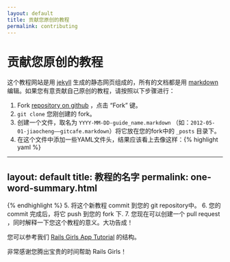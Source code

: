 ```yaml
---
layout: default
title: 贡献您原创的教程
permalink: contributing
---
```


# 贡献您原创的教程

这个教程网站是用 [jekyll](https://github.com/mojombo/jekyll) 生成的静态网页组成的，所有的文档都是用 [markdown](http://daringfireball.net/projects/markdown/) 编辑。如果您有意贡献自己原创的教程，请按照以下步骤进行：

1. Fork [repository on github](https://github.com/railsgirls/railsgirls.github.com) ，点击 “Fork” 键。
2. `git clone` 您刚创建的 fork。
3. 创建一个文件，取名为 `YYYY-MM-DD-guide_name.markdown` （如：`2012-05-01-jiaocheng——gitcafe.markdown`）将它放在您的fork中的 `_posts` 目录下。
4. 在这个文件中添加一些YAML文件头，结果应该看上去像这样：{% highlight yaml %}
---
layout: default
title: 教程的名字
permalink: one-word-summary.html
---
{% endhighlight %}
5. 将这个新教程 commit 到您的 git repository中。
6. 您的 commit 完成后，将它 push 到您的 fork 下.
7. 您现在可以创建一个 pull request ，同时解释一下您这个教程的意义。大功告成！

您可以参考我们 [Rails Girls App Tutorial](https://github.com/railsgirls/railsgirls.github.com/blob/master/_posts/2012-04-18-app.markdown) 的结构。

非常感谢您腾出宝贵的时间帮助 Rails Girls！
